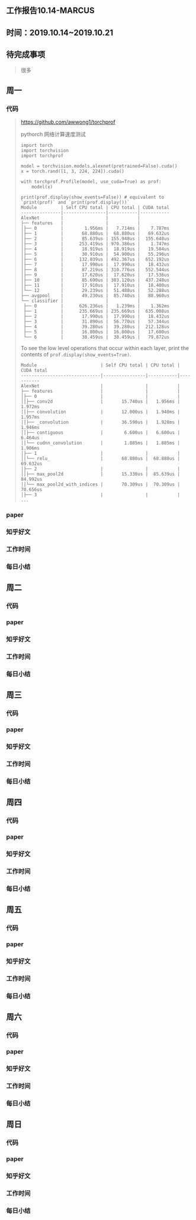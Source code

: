 ## 工作报告10.14-MARCUS



## 时间：2019.10.14~2019.10.21



## 待完成事项

> 很多
>
> 

## 周一



### 代码

> https://github.com/awwong1/torchprof
>
> pythorch 网络计算速度测试
>
> ```
> import torch
> import torchvision
> import torchprof
> 
> model = torchvision.models.alexnet(pretrained=False).cuda()
> x = torch.rand([1, 3, 224, 224]).cuda()
> 
> with torchprof.Profile(model, use_cuda=True) as prof:
>     model(x)
> 
> print(prof.display(show_events=False)) # equivalent to `print(prof)` and `print(prof.display())`
> Module         | Self CPU total | CPU total | CUDA total
> ---------------|----------------|-----------|-----------
> AlexNet        |                |           |
> ├── features   |                |           |
> │├── 0         |        1.956ms |   7.714ms |    7.787ms
> │├── 1         |       68.880us |  68.880us |   69.632us
> │├── 2         |       85.639us | 155.948us |  155.648us
> │├── 3         |      253.419us | 970.386us |    1.747ms
> │├── 4         |       18.919us |  18.919us |   19.584us
> │├── 5         |       30.910us |  54.900us |   55.296us
> │├── 6         |      132.839us | 492.367us |  652.192us
> │├── 7         |       17.990us |  17.990us |   18.432us
> │├── 8         |       87.219us | 310.776us |  552.544us
> │├── 9         |       17.620us |  17.620us |   17.536us
> │├── 10        |       85.690us | 303.120us |  437.248us
> │├── 11        |       17.910us |  17.910us |   18.400us
> │└── 12        |       29.239us |  51.488us |   52.288us
> ├── avgpool    |       49.230us |  85.740us |   88.960us
> └── classifier |                |           |
>  ├── 0         |      626.236us |   1.239ms |    1.362ms
>  ├── 1         |      235.669us | 235.669us |  635.008us
>  ├── 2         |       17.990us |  17.990us |   18.432us
>  ├── 3         |       31.890us |  56.770us |   57.344us
>  ├── 4         |       39.280us |  39.280us |  212.128us
>  ├── 5         |       16.800us |  16.800us |   17.600us
>  └── 6         |       38.459us |  38.459us |   79.872us
> ```
>
> To see the low level operations that occur within each layer, print the contents of `prof.display(show_events=True)`.
>
> ```
> Module                        | Self CPU total | CPU total | CUDA total
> ------------------------------|----------------|-----------|-----------
> AlexNet                       |                |           |
> ├── features                  |                |           |
> │├── 0                        |                |           |
> ││├── conv2d                  |       15.740us |   1.956ms |    1.972ms
> ││├── convolution             |       12.000us |   1.940ms |    1.957ms
> ││├── _convolution            |       36.590us |   1.928ms |    1.946ms
> ││├── contiguous              |        6.600us |   6.600us |    6.464us
> ││└── cudnn_convolution       |        1.885ms |   1.885ms |    1.906ms
> │├── 1                        |                |           |
> ││└── relu_                   |       68.880us |  68.880us |   69.632us
> │├── 2                        |                |           |
> ││├── max_pool2d              |       15.330us |  85.639us |   84.992us
> ││└── max_pool2d_with_indices |       70.309us |  70.309us |   70.656us
> │├── 3                        |                |           |
> ...
> ```

### paper



### 知乎好文



### 工作时间



### 每日小结



## 周二

### 代码



### paper



### 知乎好文





### 工作时间



### 每日小结



## 周三



### 代码



### paper



### 知乎好文







### 工作时间



### 每日小结





## 周四

### 代码





### paper



### 知乎好文



### 工作时间



### 每日小结



## 周五

### 代码



### paper



### 知乎好文





### 工作时间



### 每日小结



## 周六

### 代码



### paper



### 知乎好文





### 工作时间



### 每日小结







## 周日

### 代码



### paper



### 知乎好文





### 工作时间



### 每日小结




